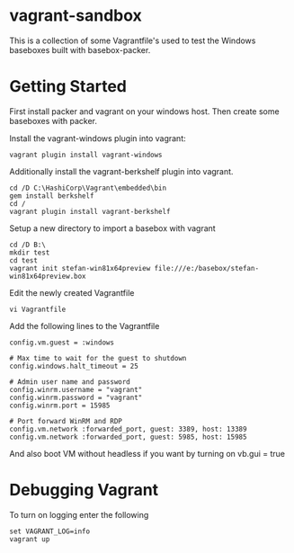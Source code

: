 vagrant-sandbox
===============

This is a collection of some Vagrantfile's used to test the Windows baseboxes
built with basebox-packer.

Getting Started
===============

First install packer and vagrant on your windows host.
Then create some baseboxes with packer.

Install the vagrant-windows plugin into vagrant:

    vagrant plugin install vagrant-windows

Additionally install the vagrant-berkshelf plugin into vagrant.

    cd /D C:\HashiCorp\Vagrant\embedded\bin
    gem install berkshelf
    cd /
    vagrant plugin install vagrant-berkshelf

Setup a new directory to import a basebox with vagrant

    cd /D B:\
    mkdir test
    cd test
    vagrant init stefan-win81x64preview file:///e:/basebox/stefan-win81x64preview.box

Edit the newly created Vagrantfile

    vi Vagrantfile

Add the following lines to the Vagrantfile

    config.vm.guest = :windows

    # Max time to wait for the guest to shutdown
    config.windows.halt_timeout = 25

    # Admin user name and password
    config.winrm.username = "vagrant"
    config.winrm.password = "vagrant"
    config.winrm.port = 15985

    # Port forward WinRM and RDP
    config.vm.network :forwarded_port, guest: 3389, host: 13389
    config.vm.network :forwarded_port, guest: 5985, host: 15985

And also boot VM without headless if you want by turning on vb.gui = true

Debugging Vagrant
=================

To turn on logging enter the following

    set VAGRANT_LOG=info
    vagrant up


